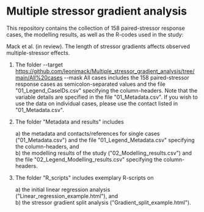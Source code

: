 # Multiple stressor gradient analysis

This repository contains the collection of 158 paired-stressor response cases, the modelling results, as well as the R-codes used in the study:

Mack et al. (in review). The length of stressor gradients affects observed multiple-stressor effects. 


1) The folder --target https://github.com/leonimack/Multiple_stressor_gradient_analysis/tree/main/All%20cases --mask All cases includes the 158 paired-stressor response cases as semicolon-separated values and the file "01_Legend_CaseIDs.csv" specifying the column-headers. Note that the variable details are specified in the file "01_Metadata.csv". If you wish to use the data on individual cases, please use the contact listed in "01_Metadata.csv".

2) The folder "Metadata and results" includes

    a) the metadata and contacts/references for single cases ("01_Metadata.csv") and the file "01_Legend_Metadata.csv" specifying the column-headers, and   
    b) the modelling results of the study ("02_Modelling_results.csv") and the file "02_Legend_Modelling_results.csv" specifying the column-headers.

3) The folder "R_scripts" includes exemplary R-scripts on

    a) the initial linear regression analysis ("Linear_regression_example.html"), and    
    b) the stressor gradient split analysis ("Gradient_split_example.html").

